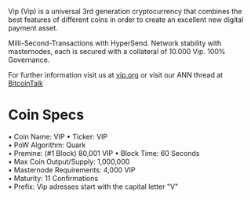 Vip (Vip) is a universal 3rd generation cryptocurrency that combines the best features of different coins
in order to create an excellent new digital payment asset.

Milli-Second-Transactions with HyperSend.
Network stability with masternodes, each is secured with a collateral of 10.000 Vip. 100% Governance.

For further information visit us at [vip.org](https://vip.org/) or visit our ANN thread at [BitcoinTalk](https://bitcointalk.org/index.php?topic=2343884.0)

# Coin Specs

• Coin Name: VIP 
• Ticker: VIP  
• PoW Algorithm: Quark  
• Premine: (#1 Block) 80,001 VIP
• Block Time: 60 Seconds  
• Max Coin Output/Supply: 1,000,000  
• Masternode Requirements: 4,000 VIP  
• Maturity: 11 Confirmations  
• Prefix: Vip adresses start with the capital letter "V"   

